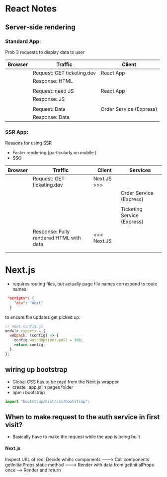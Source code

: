 # React Notes

## Server-side rendering

### Standard App:

Prob 3 requests to display data to user

| Browser | Traffic                    | Client                  |
| ------- | -------------------------- | ----------------------- |
|         | Request: GET ticketing.dev | React App               |
|         | Response: HTML             |                         |
|         |                            |                         |
|         | Request: need JS           | React App               |
|         | Response: JS               |                         |
|         |                            |                         |
|         | Request: Data              | Order Service (Express) |
|         | Response: Data             |                         |

### SSR App:

Reasons for using SSR

- Faster rendering (particularly on mobile )
- SSO

| Browser | Traffic                                 | Client      | Services                    |
| ------- | --------------------------------------- | ----------- | --------------------------- |
|         | Request: GET ticketing.dev              | Next JS >>> |                             |
|         |                                         |             | Order Service (Express)     |
|         |                                         |             |                             |
|         |                                         |             | Ticketing Service (Express) |
|         |                                         |             |                             |
|         | Response: Fully rendered HTML with data | <<< Next.JS |                             |
|         |                                         |             |                             |
|         |                                         |             |                             |

# Next.js

- requires routing files, but actually page file names correspond to route names

```json
 "scripts": {
    "dev": "next"
  }
```

to ensure file updates get picked up:

```javascript
// next.config.js
module.exports = {
  webpack: (config) => {
    config.watchOptions.poll = 300;
    return config;
  },
};
```

## wiring up bootstrap

- Global CSS has to be read from the Next.js wrapper
- create \_app.js in pages folder
- npm i bootstrap

```javascript
import "bootstrap/dist/css/bootstrap";
```

## When to make request to the auth service in first visit?

- Basically have to make the request while the app is being built

#### Next.js

Inspect URL of req. Decide whihc components ---> Call components' getInitialProps static method ---> Render with data from getInitialProps once --> Render and return
